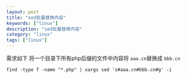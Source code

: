 ```yaml
---
layout: post
title: "sed批量替换内容"
keywords: ["linux"]
description: "sed批量替换内容"
category: "linux"
tags: ["linux"]
---
```


需求如下
将一个目录下所有php后缀的文件中内容将
`aaa.cn`替换成 `bbb.cn`


```
find -type f -name "*.php" | xargs sed 's#aaa.cn#bbb.cn#g' -i
```